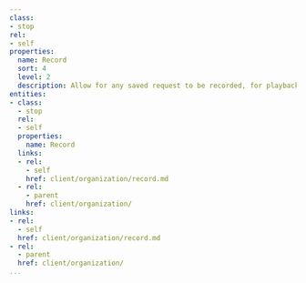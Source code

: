 ```yaml
---
class:
- stop
rel:
- self
properties:
  name: Record
  sort: 4
  level: 2
  description: Allow for any saved request to be recorded, for playback later.
entities:
- class:
  - stop
  rel:
  - self
  properties:
    name: Record
  links:
  - rel:
    - self
    href: client/organization/record.md
  - rel:
    - parent
    href: client/organization/
links:
- rel:
  - self
  href: client/organization/record.md
- rel:
  - parent
  href: client/organization/
...
```

